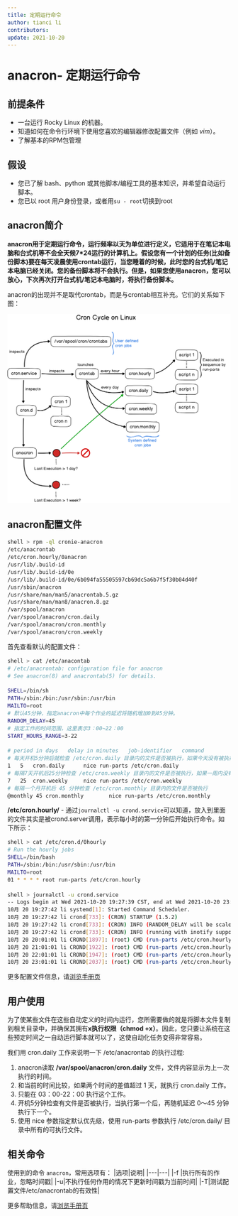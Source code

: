 ```yaml
---
title: 定期运行命令
author: tianci li
contributors: 
update: 2021-10-20
---
```


# anacron- 定期运行命令

## 前提条件

* 一台运行 Rocky Linux 的机器。
* 知道如何在命令行环境下使用您喜欢的编辑器修改配置文件（例如 *vim*）。
* 了解基本的RPM包管理

## 假设

* 您已了解 bash、python 或其他脚本/编程工具的基本知识，并希望自动运行脚本。
* 您已以 root 用户身份登录，或者用`su - root`切换到root

## anacron简介
**anacron用于定期运行命令，运行频率以天为单位进行定义，它适用于在笔记本电脑和台式机等不会全天候7*24运行的计算机上。假设您有一个计划的任务(比如备份脚本)要在每天凌晨使用crontab运行，当您睡着的时候，此时您的台式机/笔记本电脑已经关闭。您的备份脚本将不会执行。但是，如果您使用anacron，您可以放心，下次再次打开台式机/笔记本电脑时，将执行备份脚本。**

anacron的出现并不是取代crontab，而是与crontab相互补充。它们的关系如下图：

![Relations](..\images\anacron_01.png)

## anacron配置文件

```bash
shell > rpm -ql cronie-anacron 
/etc/anacrontab
/etc/cron.hourly/0anacron
/usr/lib/.build-id
/usr/lib/.build-id/0e
/usr/lib/.build-id/0e/6b094fa55505597cb69dc5a6b7f5f30b04d40f
/usr/sbin/anacron
/usr/share/man/man5/anacrontab.5.gz
/usr/share/man/man8/anacron.8.gz
/var/spool/anacron
/var/spool/anacron/cron.daily
/var/spool/anacron/cron.monthly
/var/spool/anacron/cron.weekly
```

首先查看默认的配置文件：
```bash
shell > cat /etc/anacontab
# /etc/anacrontab: configuration file for anacron
# See anacron(8) and anacrontab(5) for details.

SHELL=/bin/sh
PATH=/sbin:/bin:/usr/sbin:/usr/bin
MAILTO=root
# 默认45分钟，指定anacron中每个作业的延迟将随机增加0到45分钟。
RANDOM_DELAY=45
# 指定工作的时间范围，这里表示3：00~22：00
START_HOURS_RANGE=3-22

# period in days   delay in minutes   job-identifier   command
# 每天开机5分钟后就检查 /etc/cron.daily 目录内的文件是否被执行，如果今天没有被执行，那就执行下一个
1	5	cron.daily		nice run-parts /etc/cron.daily
# 每隔7天开机后25分钟检查 /etc/cron.weekly 目录内的文件是否被执行，如果一周内没有被执行，就会执行下一个
7	25	cron.weekly		nice run-parts /etc/cron.weekly
# 每隔一个月开机后 45 分钟检查 /etc/cron.monthly 目录内的文件是否被执行
@monthly 45	cron.monthly		nice run-parts /etc/cron.monthly
```
 
**/etc/cron.hourly/** - 通过`journalctl -u crond.service`可以知道，放入到里面的文件其实是被crond.server调用，表示每小时的第一分钟后开始执行命令。如下所示：

```bash
shell > cat /etc/cron.d/0hourly
# Run the hourly jobs
SHELL=/bin/bash
PATH=/sbin:/bin:/usr/sbin:/usr/bin
MAILTO=root
01 * * * * root run-parts /etc/cron.hourly

shell > journalctl -u crond.service 
-- Logs begin at Wed 2021-10-20 19:27:39 CST, end at Wed 2021-10-20 23:32:42 CST. --
10月 20 19:27:42 li systemd[1]: Started Command Scheduler.
10月 20 19:27:42 li crond[733]: (CRON) STARTUP (1.5.2)
10月 20 19:27:42 li crond[733]: (CRON) INFO (RANDOM_DELAY will be scaled with factor 76% if used.)
10月 20 19:27:42 li crond[733]: (CRON) INFO (running with inotify support)
10月 20 20:01:01 li CROND[1897]: (root) CMD (run-parts /etc/cron.hourly)
10月 20 21:01:01 li CROND[1922]: (root) CMD (run-parts /etc/cron.hourly)
10月 20 22:01:01 li CROND[1947]: (root) CMD (run-parts /etc/cron.hourly)
10月 20 23:01:01 li CROND[2037]: (root) CMD (run-parts /etc/cron.hourly)
 ```

更多配置文件信息，请[浏览手册页](https://man7.org/linux/man-pages/man5/anacrontab.5.html)

## 用户使用
为了使某些文件在这些自动定义的时间内运行，您所需要做的就是将脚本文件复制到相关目录中，并确保其拥有**x执行权限（chmod +x）**。因此，您只要让系统在这些预定时间之一自动运行脚本就可以了，这使自动化任务变得非常容易。

我们用 cron.daily 工作来说明一下 /etc/anacrontab 的执行过程:
1. anacron读取 **/var/spool/anacron/cron.daily** 文件，文件内容显示为上一次执行的时间。
2. 和当前的时间比较，如果两个时间的差值超过 1 天，就执行 cron.daily 工作。
3. 只能在 03：00-22：00 执行这个工作。
4. 开机5分钟检查有文件是否被执行，当执行第一个后，再随机延迟 0～45 分钟执行下一个。
5. 使用 nice 参数指定默认优先级，使用  run-parts 参数执行 /etc/cron.daily/ 目录中所有的可执行文件。

## 相关命令
使用到的命令 `anacron`，常用选项有：
|选项|说明|
|---|---|
|-f    |执行所有的作业，忽略时间戳|
|-u|不执行任何作用的情况下更新时间戳为当前时间|
|-T|测试配置文件/etc/anacrontab的有效性|

更多帮助信息，请[浏览手册页](https://man7.org/linux/man-pages/man8/anacron.8.html)
 